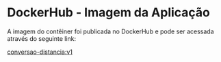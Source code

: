 # DockerHub - Imagem da Aplicação

A imagem do contêiner foi publicada no DockerHub e pode ser acessada através do seguinte link:

[conversao-distancia:v1](https://hub.docker.com/repository/docker/pfabianofilho/conversao-distancia/general)
